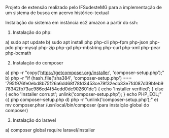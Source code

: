 Projeto de extensão realizado pelo IFSudesteMG para a implementação de um sistema de busca em acervo histórico-textual

Instalação do sistema em instância ec2 amazon a partir do ssh:

1) Instalação do php:

a) sudo apt update
b) sudo apt install php php-cli php-fpm php-json php-pdo php-mysql php-zip php-gd  php-mbstring php-curl php-xml php-pear php-bcmath

2) Instalação do composer

a) php -r "copy('https://getcomposer.org/installer', 'composer-setup.php');"
b) php -r "if (hash_file('sha384', 'composer-setup.php') === '795f976fe0ebd8b75f26a6dd68f78fd3453ce79f32ecb33e7fd087d39bfeb978342fb73ac986cd4f54edd0dc902601dc') { echo 'Installer verified'; } else { echo 'Installer corrupt'; unlink('composer-setup.php'); } echo PHP_EOL;"
c) php composer-setup.php
d) php -r "unlink('composer-setup.php');"
e) mv composer.phar /usr/local/bin/composer (para instalção global do composer)

3) Instalação do laravel

a) composer global require laravel/installer